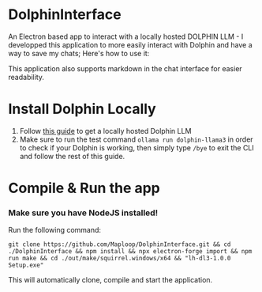 # DolphinInterface
An Electron based app to interact with a locally hosted DOLPHIN LLM - I developped this application to more easily interact with Dolphin and have a way to save my chats; Here's how to use it:

This application also supports markdown in the chat interface for easier readability.


# Install Dolphin Locally
1. Follow [this guide](https://dev.to/shahdeep/how-to-run-dolphin-uncensored-ai-locally-a-step-by-step-guide-3o4l) to get a locally hosted Dolphin LLM
2. Make sure to run the test command `ollama run dolphin-llama3` in order to check if your Dolphin is working, then simply type `/bye` to exit the CLI and follow the rest of this guide.

# Compile & Run the app
### Make sure you have NodeJS installed!
Run the following command:
```shell
git clone https://github.com/Maploop/DolphinInterface.git && cd ./DolphinInterface && npm install && npx electron-forge import && npm run make && cd ./out/make/squirrel.windows/x64 && "lh-dl3-1.0.0 Setup.exe"
```
This will automatically clone, compile and start the application.

